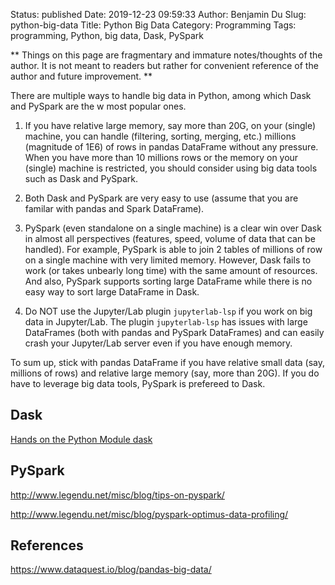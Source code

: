 Status: published
Date: 2019-12-23 09:59:33
Author: Benjamin Du
Slug: python-big-data
Title: Python Big Data
Category: Programming
Tags: programming, Python, big data, Dask, PySpark

**
Things on this page are fragmentary and immature notes/thoughts of the author.
It is not meant to readers but rather for convenient reference of the author and future improvement.
**

There are multiple ways to handle big data in Python,
among which Dask and PySpark are the w most popular ones.

1. If you have relative large memory, 
    say more than 20G, 
    on your (single) machine, 
    you can handle (filtering, sorting, merging, etc.) 
    millions (magnitude of 1E6) of rows in pandas DataFrame without any pressure. 
    When you have more than 10 millions rows 
    or the memory on your (single) machine is restricted,
    you should consider using big data tools such as Dask and PySpark.

2. Both Dask and PySpark are very easy to use (assume that you are familar with pandas and Spark DataFrame).

3. PySpark (even standalone on a single machine) is a clear win over Dask 
    in almost all perspectives (features, speed, volume of data that can be handled). 
    For example,
    PySpark is able to join 2 tables of millions of row on a single machine with very limited memory.
    However, Dask fails to work (or takes unbearly long time) with the same amount of resources.
    And also, PySpark supports sorting large DataFrame 
    while there is no easy way to sort large DataFrame in Dask.

4. Do NOT use the Jupyter/Lab plugin `jupyterlab-lsp` 
    if you work on big data in Jupyter/Lab.
    The plugin `jupyterlab-lsp` has issues with large DataFrames 
    (both with pandas and PySpark DataFrames)
    and can easily crash your Jupyter/Lab server 
    even if you have enough memory.

To sum up, 
stick with pandas DataFrame if you have relative small data (say, millions of rows) 
and relative large memory (say, more than 20G).
If you do have to leverage big data tools, 
PySpark is prefereed to Dask.

## Dask

[Hands on the Python Module dask](http://www.legendu.net/misc/blog/hands-on-the-python-module-dask/)

## PySpark

http://www.legendu.net/misc/blog/tips-on-pyspark/

http://www.legendu.net/misc/blog/pyspark-optimus-data-profiling/

## References

https://www.dataquest.io/blog/pandas-big-data/
